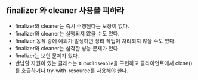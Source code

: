 ## finalizer 와 cleaner 사용을 피하라

- finalizer와 cleaner는 즉시 수행된다는 보장이 없다.
- finalizer와 cleaner는 실행되지 않을 수도 있다.
- finalizer 동작 중에 예외가 발생하면 정리 작업이 처리되지 않을 수도 있다.
- finalizer와 cleaner는 심각한 성능 문제가 있다.
- finalizer는 보안 문제가 있다.
- 반납할 자원이 있는 클래스는 `AutoCloseable`을 구현하고 클라이언트에서 close()를 호출하거나 try-with-resource를 사용해야 한다.


